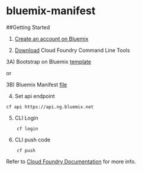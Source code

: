 # bluemix-manifest


##Getting Started
1) [Create an account on Bluemix](https://console.ng.bluemix.net/registration/)

2) [Download](https://github.com/cloudfoundry/cli/releases) Cloud Foundry Command Line Tools

3A) Bootstrap on Bluemix [template](https://github.com/atlankford/bootstrap-on-bluemix)

or 

3B) Bluemix Manifest [file](https://github.com/atlankford/bluemix-manifest)

4) Set api endpoint

```
cf api https://api.ng.bluemix.net
```
5) CLI Login
```
    cf login
```    

6) CLI push code
```
    cf push
```    
    
    
Refer to [Cloud Foundry Documentation](https://docs.cloudfoundry.org/devguide/deploy-apps/manifest.html) for more info.

